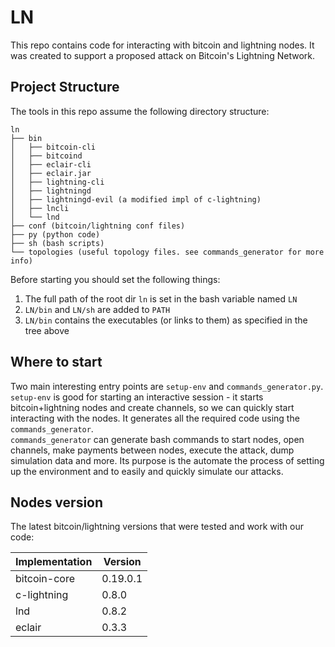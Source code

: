 # LN

This repo contains code for interacting with bitcoin and lightning nodes.
It was created to support a proposed attack on Bitcoin's Lightning Network.


## Project Structure
The tools in this repo assume the following directory structure:

```
ln
├── bin
│   ├── bitcoin-cli
│   ├── bitcoind
│   ├── eclair-cli
│   ├── eclair.jar
│   ├── lightning-cli
│   ├── lightningd
│   ├── lightningd-evil (a modified impl of c-lightning)
│   ├── lncli
│   └── lnd
├── conf (bitcoin/lightning conf files)
├── py (python code)
├── sh (bash scripts)
└── topologies (useful topology files. see commands_generator for more info)
```

Before starting you should set the following things:
1. The full path of the root dir `ln` is set in the bash variable named `LN`
2. `LN/bin` and `LN/sh` are added to `PATH`
3. `LN/bin` contains the executables (or links to them) as specified in the tree above


## Where to start
Two main interesting entry points are `setup-env` and `commands_generator.py`.  
`setup-env` is good for starting an interactive session - it starts bitcoin+lightning nodes
and create channels, so we can quickly start interacting with the nodes. It generates all the required code
using the `commands_generator`.  
`commands_generator` can generate bash commands to start nodes, open channels, 
make payments between nodes, execute the attack, dump simulation data and more. Its purpose 
is the automate the process of setting up the environment and to easily and quickly simulate
our attacks.


## Nodes version
The latest bitcoin/lightning versions that were tested and work with our code:

| Implementation| Version  |
|---------------|----------|
| bitcoin-core  | 0.19.0.1 |
| c-lightning   | 0.8.0    |
| lnd           | 0.8.2    |
| eclair        | 0.3.3    |

